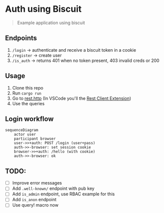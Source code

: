 # Auth using Biscuit

> Example application using biscuit

## Endpoints

1. `/login` -> authenticate and receive a biscuit token in a cookie
1. `/register` -> create user
1. `/is_auth` -> returns 401 when no token present, 403 invalid creds or 200

## Usage

1. Clone this repo
1. Run `cargo run`
1. Go to [rest.http](./rest.http) (In VSCode you'll the [Rest Client Extension](https://marketplace.visualstudio.com/items?itemName=humao.rest-client))
1. Use the queries

## Login workflow

```mermaid
sequenceDiagram
    actor user
    participant browser
    user->>+auth: POST /login (user+pass)
    auth->>-browser: set session cookie
    browser->>+auth: /hello (with cookie)
    auth->>-browser: ok
```


## TODO:

- [ ] Improve error messages
- [ ] Add `.well-known/` endpoint with pub key
- [ ] Add `is_admin` endpoint, use RBAC example for this
- [ ] Add `is_anon` endpoint
- [ ] Use query! macro now
